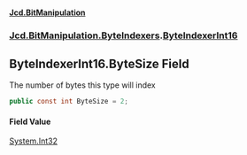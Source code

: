 #### [Jcd.BitManipulation](index.md 'index')
### [Jcd.BitManipulation.ByteIndexers](Jcd.BitManipulation.ByteIndexers.md 'Jcd.BitManipulation.ByteIndexers').[ByteIndexerInt16](Jcd.BitManipulation.ByteIndexers.ByteIndexerInt16.md 'Jcd.BitManipulation.ByteIndexers.ByteIndexerInt16')

## ByteIndexerInt16.ByteSize Field

The number of bytes this type will index

```csharp
public const int ByteSize = 2;
```

#### Field Value
[System.Int32](https://docs.microsoft.com/en-us/dotnet/api/System.Int32 'System.Int32')